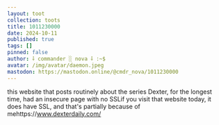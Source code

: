 ```yaml
---
layout: toot
collection: toots
title: 1011230000
date: 2024-10-11
published: true
tags: []
pinned: false
author: ⸸ commander ░ nova ⸸ :~$
avatar: /img/avatar/daemon.jpeg
mastodon: https://mastodon.online/@cmdr_nova/1011230000
---
```


this website that posts routinely about the series Dexter, for the longest time, had an insecure page with no SSLif you visit that website today, it does have SSL, and that's partially because of mehttps://www.dexterdaily.com/
